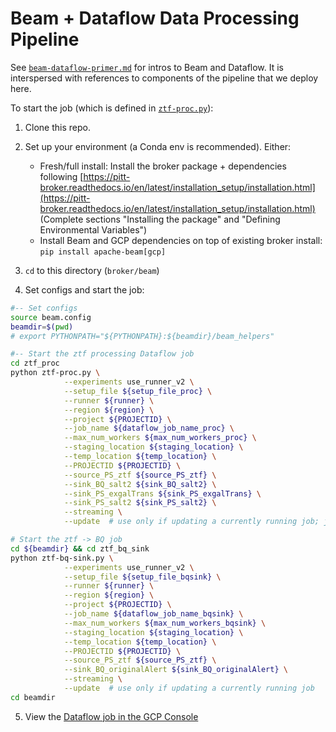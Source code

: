 # Beam + Dataflow Data Processing Pipeline

See [`beam-dataflow-primer.md`](beam-dataflow-primer.md) for intros to Beam and Dataflow.
It is interspersed with references to components of the pipeline that we deploy here.

To start the job (which is defined in [`ztf-proc.py`](ztf-proc.py)):

1. Clone this repo.

2. Set up your environment (a Conda env is recommended). Either:
    - Fresh/full install: Install the broker package + dependencies following [https://pitt-broker.readthedocs.io/en/latest/installation_setup/installation.html](https://pitt-broker.readthedocs.io/en/latest/installation_setup/installation.html) (Complete sections "Installing the package" and "Defining Environmental Variables")
    - Install Beam and GCP dependencies on top of existing broker install: `pip install apache-beam[gcp]`

3. `cd` to this directory (`broker/beam`)

4. Set configs and start the job:

```bash
#-- Set configs
source beam.config
beamdir=$(pwd)
# export PYTHONPATH="${PYTHONPATH}:${beamdir}/beam_helpers"

#-- Start the ztf processing Dataflow job
cd ztf_proc
python ztf-proc.py \
            --experiments use_runner_v2 \
            --setup_file ${setup_file_proc} \
            --runner ${runner} \
            --region ${region} \
            --project ${PROJECTID} \
            --job_name ${dataflow_job_name_proc} \
            --max_num_workers ${max_num_workers_proc} \
            --staging_location ${staging_location} \
            --temp_location ${temp_location} \
            --PROJECTID ${PROJECTID} \
            --source_PS_ztf ${source_PS_ztf} \
            --sink_BQ_salt2 ${sink_BQ_salt2} \
            --sink_PS_exgalTrans ${sink_PS_exgalTrans} \
            --sink_PS_salt2 ${sink_PS_salt2} \
            --streaming \
            --update  # use only if updating a currently running job; job_name must match current job

# Start the ztf -> BQ job
cd ${beamdir} && cd ztf_bq_sink
python ztf-bq-sink.py \
            --experiments use_runner_v2 \
            --setup_file ${setup_file_bqsink} \
            --runner ${runner} \
            --region ${region} \
            --project ${PROJECTID} \
            --job_name ${dataflow_job_name_bqsink} \
            --max_num_workers ${max_num_workers_bqsink} \
            --staging_location ${staging_location} \
            --temp_location ${temp_location} \
            --PROJECTID ${PROJECTID} \
            --source_PS_ztf ${source_PS_ztf} \
            --sink_BQ_originalAlert ${sink_BQ_originalAlert} \
            --streaming \
            --update  # use only if updating a currently running job
cd beamdir
```

5. View the [Dataflow job in the GCP Console](https://console.cloud.google.com/dataflow/jobs?project=ardent-cycling-243415)
